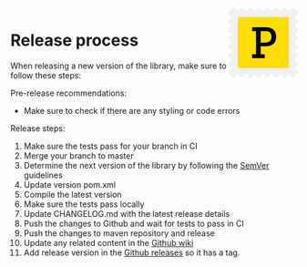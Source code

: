 <a href="https://postmarkapp.com">
    <img src="postmark.png" alt="Postmark Logo" title="Postmark" width="120" height="120" align="right">
</a>

# Release process

When releasing a new version of the library, make sure to follow these steps:

Pre-release recommendations:

* Make sure to check if there are any styling or code errors

Release steps:

1. Make sure the tests pass for your branch in CI 
1. Merge your branch to master
1. Determine the next version of the library by following the [SemVer](https://semver.org/) guidelines
1. Update version pom.xml
1. Compile the latest version
1. Make sure the tests pass locally
1. Update CHANGELOG.md with the latest release details
1. Push the changes to Github and wait for tests to pass in CI
1. Push the changes to maven repository and release 
1. Update any related content in the [Github wiki](https://github.com/wildbit/postmark-java/wiki)
1. Add release version in the [Github releases](https://github.com/wildbit/postmark-java/releases) so it has a tag.
